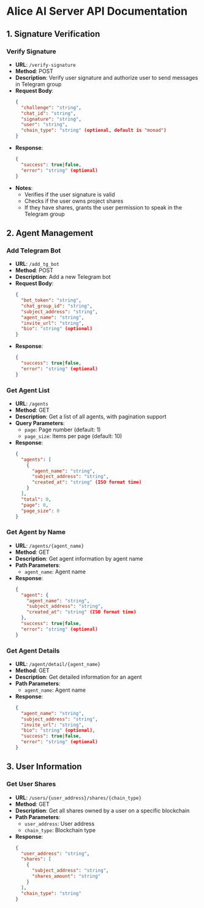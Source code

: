 # Alice AI Server API Documentation

## 1. Signature Verification

### Verify Signature

- **URL**: `/verify-signature`
- **Method**: POST
- **Description**: Verify user signature and authorize user to send messages in Telegram group
- **Request Body**:
  ```json
  {
    "challenge": "string",
    "chat_id": "string",
    "signature": "string",
    "user": "string",
    "chain_type": "string" (optional, default is "monad")
  }
  ```
- **Response**:
  ```json
  {
    "success": true|false,
    "error": "string" (optional)
  }
  ```
- **Notes**: 
  - Verifies if the user signature is valid
  - Checks if the user owns project shares
  - If they have shares, grants the user permission to speak in the Telegram group

## 2. Agent Management

### Add Telegram Bot

- **URL**: `/add_tg_bot`
- **Method**: POST
- **Description**: Add a new Telegram bot
- **Request Body**:
  ```json
  {
    "bot_token": "string",
    "chat_group_id": "string",
    "subject_address": "string",
    "agent_name": "string",
    "invite_url": "string",
    "bio": "string" (optional)
  }
  ```
- **Response**:
  ```json
  {
    "success": true|false,
    "error": "string" (optional)
  }
  ```

### Get Agent List

- **URL**: `/agents`
- **Method**: GET
- **Description**: Get a list of all agents, with pagination support
- **Query Parameters**: 
  - `page`: Page number (default: 1)
  - `page_size`: Items per page (default: 10)
- **Response**:
  ```json
  {
    "agents": [
      {
        "agent_name": "string",
        "subject_address": "string",
        "created_at": "string" (ISO format time)
      }
    ],
    "total": 0,
    "page": 0,
    "page_size": 0
  }
  ```

### Get Agent by Name

- **URL**: `/agents/{agent_name}`
- **Method**: GET
- **Description**: Get agent information by agent name
- **Path Parameters**: 
  - `agent_name`: Agent name
- **Response**:
  ```json
  {
    "agent": {
      "agent_name": "string",
      "subject_address": "string",
      "created_at": "string" (ISO format time)
    },
    "success": true|false,
    "error": "string" (optional)
  }
  ```

### Get Agent Details

- **URL**: `/agent/detail/{agent_name}`
- **Method**: GET
- **Description**: Get detailed information for an agent
- **Path Parameters**: 
  - `agent_name`: Agent name
- **Response**:
  ```json
  {
    "agent_name": "string",
    "subject_address": "string",
    "invite_url": "string",
    "bio": "string" (optional),
    "success": true|false,
    "error": "string" (optional)
  }
  ```

## 3. User Information

### Get User Shares

- **URL**: `/users/{user_address}/shares/{chain_type}`
- **Method**: GET
- **Description**: Get all shares owned by a user on a specific blockchain
- **Path Parameters**:
  - `user_address`: User address
  - `chain_type`: Blockchain type
- **Response**:
  ```json
  {
    "user_address": "string",
    "shares": [
      {
        "subject_address": "string",
        "shares_amount": "string"
      }
    ],
    "chain_type": "string"
  }
  ```